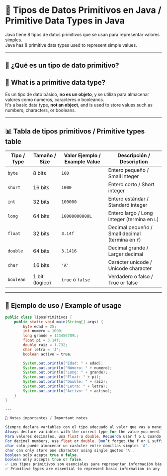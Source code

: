 # 🔢 Tipos de Datos Primitivos en Java / Primitive Data Types in Java

Java tiene 8 tipos de datos primitivos que se usan para representar valores simples.  
Java has 8 primitive data types used to represent simple values.

---

## 🧠 ¿Qué es un tipo de dato primitivo?  
## 🧠 What is a primitive data type?

Es un tipo de dato básico, **no es un objeto**, y se utiliza para almacenar valores como números, caracteres o booleanos.  
It's a basic data type, **not an object**, and is used to store values such as numbers, characters, or booleans.

---

## 📊 Tabla de tipos primitivos / Primitive types table

| Tipo / Type | Tamaño / Size | Valor Ejemplo / Example Value | Descripción / Description                     |
|-------------|----------------|-------------------------------|-----------------------------------------------|
| `byte`      | 8 bits         | `100`                         | Entero pequeño / Small integer                |
| `short`     | 16 bits        | `1000`                        | Entero corto / Short integer                  |
| `int`       | 32 bits        | `100000`                      | Entero estándar / Standard integer            |
| `long`      | 64 bits        | `10000000000L`                | Entero largo / Long integer (termina en `L`) |
| `float`     | 32 bits        | `3.14f`                       | Decimal pequeño / Small decimal (termina en `f`) |
| `double`    | 64 bits        | `3.1416`                      | Decimal grande / Larger decimal               |
| `char`      | 16 bits        | `'A'`                         | Carácter unicode / Unicode character          |
| `boolean`   | 1 bit (lógico) | `true` o `false`              | Verdadero o falso / True or false             |

---

## 🧪 Ejemplo de uso / Example of usage

```java
public class TiposPrimitivos {
    public static void main(String[] args) {
        byte edad = 25;
        int numero = 1000;
        long grande = 123456789L;
        float pi = 3.14f;
        double raiz = 1.732;
        char letra = 'J';
        boolean activo = true;

        System.out.println("Edad: " + edad);
        System.out.println("Número: " + numero);
        System.out.println("Long: " + grande);
        System.out.println("Float: " + pi);
        System.out.println("Double: " + raiz);
        System.out.println("Letra: " + letra);
        System.out.println("Activo: " + activo);
    }
}

---

📌 Notas importantes / Important notes

Siempre declara variables con el tipo adecuado al valor que vas a manejar.
Always declare variables with the correct type for the value you need.
Para valores decimales, usa float o double. Recuerda usar f o L cuando sea necesario.
For decimal numbers, use float or double. Don’t forget the f or L suffix when required.
char solo puede almacenar un carácter entre comillas simples 'A'.
char can only store one character using single quotes 'A'.
boolean solo acepta true o false.
boolean only accepts true or false.
✅ Los tipos primitivos son esenciales para representar información básica en cualquier programa Java.
✅ Primitive types are essential to represent basic information in any Java program.
